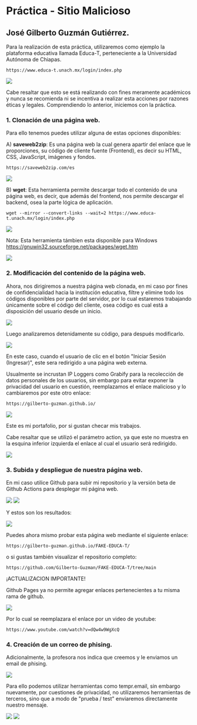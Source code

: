 # Práctica - Sitio Malicioso

## José Gilberto Guzmán Gutiérrez.

Para la realización de esta práctica, utilizaremos como ejemplo la plataforma educativa llamada Educa-T, perteneciente a la Universidad Autónoma de Chiapas.

    https://www.educa-t.unach.mx/login/index.php

![](imgs/capture_1.png)

Cabe resaltar que esto se está realizando con fines meramente académicos y nunca se recomienda ni se incentiva a realizar esta acciones por razones éticas y legales. Comprendiendo lo anterior, iniciemos con la práctica.

### 1. Clonación de una página web.

Para ello tenemos puedes utilizar alguna de estas opciones disponibles:

A) **saveweb2zip**: Es una página web la cual genera apartir del enlace que le proporciones, su código de cliente fuente (Frontend), es decir su HTML, CSS, JavaScript, imágenes y fondos.

    https://saveweb2zip.com/es

![](imgs/capture_2.png)

B) **wget**: Esta herramienta permite descargar todo el contenido de una página web, es decir, que además del frontend, nos permite descargar el backend, osea la parte lógica de aplicación.

    wget --mirror --convert-links --wait=2 https://www.educa-t.unach.mx/login/index.php

![](imgs/capture_3.png)

Nota: Esta herramienta támbien esta disponible para Windows https://gnuwin32.sourceforge.net/packages/wget.htm

![](imgs/capture_4.png)

### 2. Modificación del contenido de la página web.

Ahora, nos dirigiremos a nuestra página web clonada, en mi caso por fines de confidencialidad hacia la institución educativa, filtre y elimine todo los códigos disponibles por parte del servidor, por lo cual estaremos trabajando únicamente sobre el código del cliente, osea código es cual está a disposición del usuario desde un inicio.

![](imgs/capture_5.png)

Luego analizaremos detenidamente su código, para después modificarlo.

![](imgs/capture_6.png)

En este caso, cuando el usuario de clic en el botón "Iniciar Sesión (Ingresar)", este sera redirigido a una página web externa.

Usualmente se incrustan IP Loggers como Grabify para la recolección de datos personales de los usuarios, sin embargo para evitar exponer la privacidad del usuario en cuestión, reemplazamos el enlace malicioso y lo cambiaremos por este otro enlace:

    https://gilberto-guzman.github.io/

![](imgs/capture_7.png)

Este es mi portafolio, por si gustan checar mis trabajos.

Cabe resaltar que se utilizó el parámetro action, ya que este no muestra en la esquina inferior izquierda el enlace al cual el usuario será redirigido.

![](imgs/capture_8.png)

### 3. Subida y despliegue de nuestra página web.

En mi caso utilice Github para subir mi repositorio y la versión beta de Github Actions para desplegar mi página web.

![](imgs/capture_9.png)
![](imgs/capture_10.png)

Y estos son los resultados:

![](imgs/capture_11.png)

Puedes ahora mismo probar esta página web mediante el siguiente enlace:

    https://gilberto-guzman.github.io/FAKE-EDUCA-T/

o si gustas también visualizar el repositorio completo:

    https://github.com/Gilberto-Guzman/FAKE-EDUCA-T/tree/main

¡ACTUALIZACION IMPORTANTE!

Github Pages ya no permite agregar enlaces pertenecientes a tu misma rama de github.

![](imgs/capture_15.png)

Por lo cual se reemplazara el enlace por un video de youtube:

    https://www.youtube.com/watch?v=dQw4w9WgXcQ

### 4. Creación de un correo de phising.

Adicionalmente, la profesora nos indica que creemos y le enviamos un email de phising.

![](imgs/capture_12.png)

Para ello podemos utilizar herramientas como tempr.email, sin embargo nuevamente, por cuestiones de privacidad, no utilizaremos herramientas de terceros, sino que a modo de "prueba / test" enviaremos directamente nuestro mensaje.

![](imgs/capture_13.png)
![](imgs/capture_14.png)
